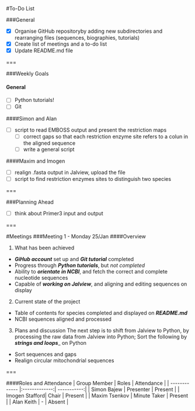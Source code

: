 #To-Do List

###General
- [x] Organise GitHub repositoryby adding new subdirectories and rearranging files (sequences, biographies, tutorials)
- [x] Create list of meetings and a to-do list
- [x] Update README.md file

===

###Weekly Goals
#### General
- [ ] Python tutorials!
- [ ] Git

####Simon and Alan
- [ ] script to read EMBOSS output and present the restriction maps
  - [ ] correct gaps so that each restriction enzyme site refers to a colun in the aligned sequence
  - [ ] write a general script

####Maxim and Imogen
- [ ] realign .fasta output in Jalview, upload the file
- [ ] script to find restriction enzymes sites to distinguish two species

===

###Planning Ahead

- [ ] think about Primer3 input and output

===

#Meetings
###Meeting 1 - Monday 25/Jan
####Overview
1. What has been achieved
  - ___GiHub account___ set up and ___Git tutorial___ completed
  - Progress through ___Python tutorials___, but _not completed_
  - Ability to ___orientate in NCBI___, and fetch the correct and complete nucleotide sequences
  - Capable of ___working on Jalview___, and aligning and editing sequences on display
2. Current state of the project
  - Table of contents for species completed and displayed on ___README.md___
  - NCBI sequences aligned and processed
3. Plans and discussion
The next step is to shift from Jalview to Python, by processing the raw data from Jalview into Python;
Sort the following by ___strings and loops____ on Python
  - Sort sequences and gaps
  - Realign circular mitochondrial sequences

===

####Roles and Attendance
| Group Member   | Roles         | Attendance  |
| -------------  |:-------------:| -----------:|
| Simon Bajew    | Presenter     | Present     |
| Imogen Stafford| Chair         | Present     |
| Maxim Tsenkov  | Minute Taker  | Present     |
| Alan Keith     |       -       | Absent      |
